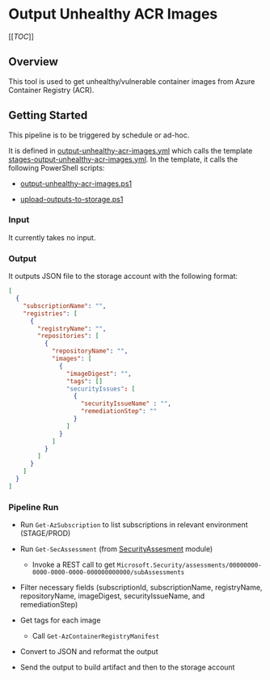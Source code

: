 # Output Unhealthy ACR Images

[[_TOC_]]

## Overview

This tool is used to get unhealthy/vulnerable container images from Azure Container Registry (ACR).

## Getting Started

This pipeline is to be triggered by schedule or ad-hoc.

It is defined in [output-unhealthy-acr-images.yml](/.pipelines/acr/output-unhealthy-acr-images.yml) which calls the template [stages-output-unhealthy-acr-images.yml](/.pipelines/acr/templates/stages-output-unhealthy-acr-images.yml). In the template, it calls the following PowerShell scripts:

- [output-unhealthy-acr-images.ps1](/tools/unhealthy_acr_images_deletion_tools/output-unhealthy-acr-images.ps1)

- [upload-outputs-to-storage.ps1](/tools/unhealthy_acr_images_deletion_tools/upload-outputs-to-storage.ps1)

### Input

It currently takes no input.

### Output

It outputs JSON file to the storage account with the following format:

``` json
[
  {
    "subscriptionName": "",
    "registries": [
      {
        "registryName": "",
        "repositories": [
          {
            "repositoryName": "",
            "images": [
              {
                "imageDigest": "",
                "tags": []
                "securityIssues": [
                  {
                    "securityIssueName" : "",
                    "remediationStep": ""
                  }
                ]
              }
            ]
          }
        ]
      }
    ]
  }
]
```

### Pipeline Run

- Run `Get-AzSubscription` to list subscriptions in relevant environment (STAGE/PROD)

- Run `Get-SecAssessment` (from [SecurityAssesment](/modules/SecurityAssessment/public/) module)
  - Invoke a REST call to get `Microsoft.Security/assessments/00000000-0000-0000-0000-000000000000/subAssessments`

- Filter necessary fields (subscriptionId, subscriptionName, registryName, repositoryName, imageDigest, securityIssueName, and remediationStep)

- Get tags for each image
  - Call `Get-AzContainerRegistryManifest`

- Convert to JSON and reformat the output

- Send the output to build artifact and then to the storage account
